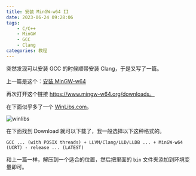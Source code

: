 ```yaml
---
title: 安装 MinGW-w64 II
date: 2023-06-24 09:28:06
tags:
    - C/C++
    - MinGW
    - GCC
    - Clang
categories: 教程
---
```


突然发现可以安装 GCC 的时候顺带安装 Clang，于是又写了一篇。

上一篇是这个：[安装 MinGW-w64](/2022/07/21/mingw-w64-install)

<!-- more -->

再次打开这个链接 https://www.mingw-w64.org/downloads。

在下面似乎多了一个 [WinLibs.com](https://winlibs.com)。

![winlibs](https://static-argvchs.netlify.app/images/winlibs.png)

在下面找到 Download 就可以下载了，我一般选择以下这种格式的。

```
GCC ... (with POSIX threads) + LLVM/Clang/LLD/LLDB ... + MinGW-w64 (UCRT) - release ... (LATEST)
```

和上一篇一样，解压到一个适合的位置，然后把里面的 `bin` 文件夹添加到环境变量即可。
